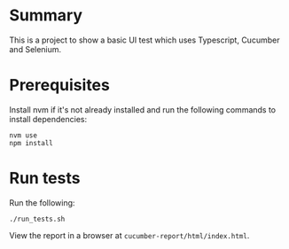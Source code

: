 # Summary
This is a project to show a basic UI test which uses Typescript, Cucumber and Selenium.

# Prerequisites
Install nvm if it's not already installed and run the following commands to install dependencies:
```
nvm use
npm install
```

# Run tests
Run the following:
```
./run_tests.sh
```

View the report in a browser at `cucumber-report/html/index.html`.
